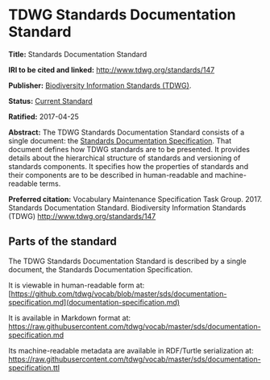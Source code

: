 # TDWG Standards Documentation Standard

**Title:** Standards Documentation Standard

**IRI to be cited and linked:** http://www.tdwg.org/standards/147

**Publisher:** [Biodiversity Information Standards (TDWG)](http://www.tdwg.org/).

**Status:** [Current Standard](http://www.tdwg.org/standards/status-and-categories/)

**Ratified:** 2017-04-25

**Abstract:** The TDWG Standards Documentation Standard consists of a single document: the [Standards Documentation Specification](documentation-specification.md).  That document defines how TDWG standards are to be presented. It provides details about the hierarchical structure of standards and versioning of standards components. It specifies how the properties of standards and their components are to be described in human-readable and machine-readable terms.

**Preferred citation:**
Vocabulary Maintenance Specification Task Group. 2017. Standards Documentation Standard. Biodiversity Information Standards (TDWG) http://www.tdwg.org/standards/147

## Parts of the standard

The TDWG Standards Documentation Standard is described by a single document, the Standards Documentation Specification.

It is viewable in human-readable form at:
[https://github.com/tdwg/vocab/blob/master/sds/documentation-specification.md](documentation-specification.md)

It is available in Markdown format at: https://raw.githubusercontent.com/tdwg/vocab/master/sds/documentation-specification.md

Its machine-readable metadata are available in RDF/Turtle serialization at:
https://raw.githubusercontent.com/tdwg/vocab/master/sds/documentation-specification.ttl
